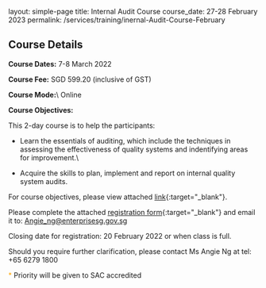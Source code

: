 layout: simple-page
title: Internal Audit Course
course_date: 27-28 February 2023
permalink: /services/training/inernal-Audit-Course-February


## Course Details 

**Course Dates:** 7-8 March 2022

**Course Fee:**  SGD 599.20 (inclusive of GST)

**Course Mode:**\\ Online

**Course Objectives:**

This 2-day course is to help the participants:  

* Learn the essentials of auditing, which include the techniques in assessing the effectiveness of quality systems and indentifying areas for improvement.\\

* Acquire the skills to plan, implement and report on internal quality system audits.

For course objectives, please view attached [link](/files/training/Course-Objectives-IA.pdf){:target="_blank"}.


Please complete the attached [registration form](/files/registration-forms/Registration-form-IA-March2022.docx){:target="_blank"} and email it to:
Angie_ng@enterprisesg.gov.sg


Closing date for registration:  20 February 2022 or when class is full.
 

Should you require further clarification, please contact Ms Angie Ng at tel: +65 6279 1800

<span style="color:orange;">*</span> Priority will be given to SAC accredited
